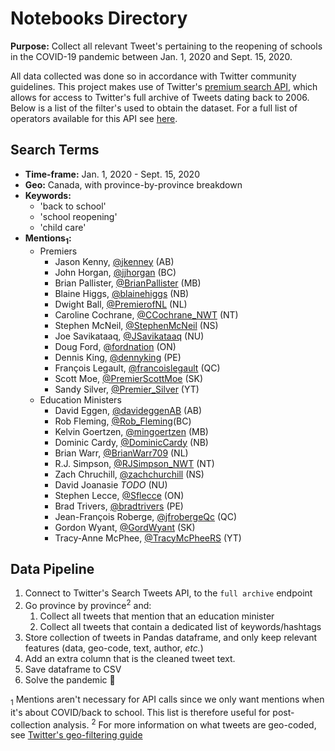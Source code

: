 # Notebooks Directory

**Purpose:** Collect all relevant Tweet's pertaining to the reopening of schools in the COVID-19 pandemic between Jan. 1, 2020 and Sept. 15, 2020.

All data collected was done so in accordance with Twitter community guidelines. This project makes use of Twitter's [premium search API](https://developer.twitter.com/en/docs/tweets/search/overview/premium), which allows for access to Twitter's full archive of Tweets dating back to 2006. Below is a list of the filter's used to obtain the dataset. For a full list of operators available for this API see [here](https://developer.twitter.com/en/docs/tweets/search/overview/premium#AvailableOperators).

## Search Terms

* **Time-frame:** Jan. 1, 2020 - Sept. 15, 2020
* **Geo:** Canada, with province-by-province breakdown
* **Keywords:**
  * 'back to school'
  * 'school reopening'
  * 'child care'
* **Mentions<sub>1</sub>:**
  * Premiers
    * Jason Kenny, [@jkenney](https://twitter.com/jkenney) (AB)
    * John Horgan, [@jjhorgan](https://twitter.com/jjhorgan) (BC)
    * Brian Pallister, [@BrianPallister](https://twitter.com/BrianPallister) (MB)
    * Blaine Higgs, [@blainehiggs](https://twitter.com/blainehiggs) (NB)
    * Dwight Ball, [@PremierofNL](https://twitter.com/PremierofNL) (NL)
    * Caroline Cochrane, [@CCochrane_NWT](https://twitter.com/CCochrane_NWT) (NT)
    * Stephen McNeil, [@StephenMcNeil](https://twitter.com/StephenMcNeil) (NS)
    * Joe Savikataaq, [@JSavikataaq](https://twitter.com/JSavikataaq) (NU)
    * Doug Ford, [@fordnation](https://twitter.com/fordnation) (ON)
    * Dennis King, [@dennyking](https://twitter.com/dennyking) (PE)
    * François Legault, [@francoislegault](https://twitter.com/francoislegault) (QC)
    * Scott Moe, [@PremierScottMoe](https://twitter.com/PremierScottMoe) (SK)
    * Sandy Silver, [@Premier_Silver](https://twitter.com/Premier_Silver) (YT)
  * Education Ministers
    * David Eggen, [@davideggenAB](https://twitter.com/davideggenAB) (AB)
    * Rob Fleming, [@Rob_Fleming](https://twitter.com/Rob_Fleming)(BC)
    * Kelvin Goertzen, [@mingoertzen](https://twitter.com/mingoertzen) (MB)
    * Dominic Cardy, [@DominicCardy](https://twitter.com/DominicCardy) (NB)
    * Brian Warr, [@BrianWarr709](https://twitter.com/BrianWarr709) (NL)
    * R.J. Simpson, [@RJSimpson_NWT](https://twitter.com/RJSimpson_NWT) (NT)
    * Zach Chruchill, [@zachchurchill](https://twitter.com/zachchurchill) (NS)
    * David Joanasie *TODO* (NU)
    * Stephen Lecce, [@Sflecce](https://twitter.com/Sflecce) (ON)
    * Brad Trivers, [@bradtrivers](https://twitter.com/bradtrivers) (PE)
    * Jean-François Roberge, [@jfrobergeQc](https://twitter.com/jfrobergeQc) (QC)
    * Gordon Wyant, [@GordWyant](https://twitter.com/GordWyant) (SK)
    * Tracy-Anne McPhee, [@TracyMcPheeRS](https://twitter.com/TracyMcPheeRS) (YT)

## Data Pipeline

1. Connect to Twitter's Search Tweets API, to the `full archive` endpoint
2. Go province by province<sup>2</sup> and:
    1. Collect all tweets that mention that an education minister
    2. Collect all tweets that contain a dedicated list of keywords/hashtags
3. Store collection of tweets in Pandas dataframe, and only keep relevant features (data, geo-code, text, author, *etc.*)
4. Add an extra column that is the cleaned tweet text.
5. Save dataframe to CSV
6. Solve the pandemic 🎊

<sub>1</sub> Mentions aren't necessary for API calls since we only want mentions when it's about COVID/back to school. This list is therefore useful for post-collection analysis.
<sup>2</sup> For more information on what tweets are geo-coded, see [Twitter's geo-filtering guide](https://developer.twitter.com/en/docs/tutorials/filtering-tweets-by-location)
